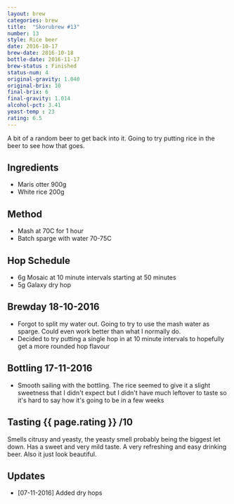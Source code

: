 ```yaml
---
layout: brew
categories: brew
title:  "Skorubrew #13"
number: 13
style: Rice beer
date: 2016-10-17
brew-date: 2016-10-18
bottle-date: 2016-11-17
brew-status : Finished
status-num: 4
original-gravity: 1.040
original-brix: 10
final-brix: 6
final-gravity: 1.014
alcohol-pct: 3.41
yeast-temp : 23
rating: 6.5
---
```


A bit of a random beer to get back into it. Going to try putting rice in the beer to see how that goes.


Ingredients
-----

* Maris otter 900g
* White rice 200g

Method
-------

* Mash at 70C for 1 hour
* Batch sparge with water 70-75C

Hop Schedule
-------------

* 6g Mosaic at 10 minute intervals starting at 50 minutes
* 5g Galaxy dry hop



Brewday 18-10-2016
----------

* Forgot to split my water out. Going to try to use the mash water as sparge. Could even work better than what I normally do. 
* Decided to try putting a single hop in at 10 minute intervals to hopefully get a more rounded hop flavour

Bottling 17-11-2016
-------------

* Smooth sailing with the bottling. The rice seemed to give it a slight sweetness that I didn't expect but I didn't have much leftover to taste so it's hard to say how it's going to be in a few weeks

Tasting {{ page.rating }} /10
--------

Smells citrusy and yeasty, the yeasty smell probably being the biggest let down. Has a sweet and very mild taste. A very refreshing and easy drinking beer. Also it just look beautiful.

Updates
-------

* [07-11-2016] Added dry hops 
